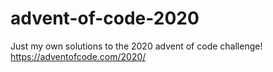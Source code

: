 # advent-of-code-2020
Just my own solutions to the 2020 advent of code challenge!
https://adventofcode.com/2020/
